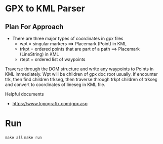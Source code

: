 # GPX to KML Parser

## Plan For Approach
* There are three major types of coordinates in gpx files
    * wpt = singular markers ==> Placemark (Point) in KML
    * trkpt = ordered points that are part of a path ==> Placemark (LineString) in KML
    * rtept = ordered list of waypoints

Traverse through the DOM structure and write any waypoints to Points in KML immediately. Wpt will be children of gpx doc root usually. 
If encounter trk, then find children trkseg, then traverse through trkpt children of trkseg and convert to coordinates of lineseg in KML file.

Helpful documents
- https://www.topografix.com/gpx.asp


# Run
```make all```
```make run```


